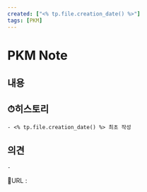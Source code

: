 ```yaml
---
created: ["<% tp.file.creation_date() %>"]
tags: [PKM]
---
```


# PKM Note
## 내용


## ⏱히스토리
	- <% tp.file.creation_date() %> 최초 작성

## 의견
	-


📙URL :
